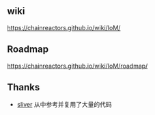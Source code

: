 ## wiki

https://chainreactors.github.io/wiki/IoM/

## Roadmap

https://chainreactors.github.io/wiki/IoM/roadmap/


## Thanks 

- [sliver](https://github.com/BishopFox/sliver) 从中参考并复用了大量的代码
